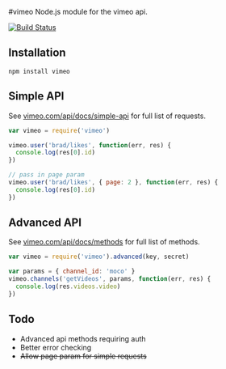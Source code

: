 #vimeo
Node.js module for the vimeo api. 

[![Build Status](https://secure.travis-ci.org/twentyrogersc/vimeo.png)](http://travis-ci.org/twentyrogersc/vimeo)

## Installation

```
npm install vimeo
```

## Simple API
See [vimeo.com/api/docs/simple-api](http://vimeo.com/api/docs/simple-api) for full list of requests.

```javascript
var vimeo = require('vimeo')

vimeo.user('brad/likes', function(err, res) {
  console.log(res[0].id)
})

// pass in page param
vimeo.user('brad/likes', { page: 2 }, function(err, res) {
  console.log(res[0].id)
})
```

## Advanced API
See [vimeo.com/api/docs/methods](http://vimeo.com/api/docs/methods) for full list of methods.

```javascript
var vimeo = require('vimeo').advanced(key, secret)

var params = { channel_id: 'moco' }
vimeo.channels('getVideos', params, function(err, res) {
  console.log(res.videos.video)
})

```

## Todo
* Advanced api methods requiring auth
* Better error checking
* ~~Allow page param for simple requests~~
